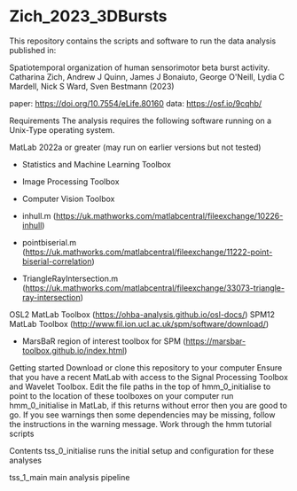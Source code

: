 # Zich_2023_3DBursts

This repository contains the scripts and software to run the data analysis published in:

Spatiotemporal organization of human sensorimotor beta burst activity. Catharina Zich, Andrew J Quinn, James J Bonaiuto, George O'Neill, Lydia C Mardell, Nick S Ward, Sven Bestmann (2023)

paper: https://doi.org/10.7554/eLife.80160
data: https://osf.io/9cqhb/


Requirements
The analysis requires the following software running on a Unix-Type operating system.

MatLab 2022a or greater (may run on earlier versions but not tested)
- Statistics and Machine Learning Toolbox
- Image Processing Toolbox
- Computer Vision Toolbox

- inhull.m (https://uk.mathworks.com/matlabcentral/fileexchange/10226-inhull)
- pointbiserial.m (https://uk.mathworks.com/matlabcentral/fileexchange/11222-point-biserial-correlation)
- TriangleRayIntersection.m (https://uk.mathworks.com/matlabcentral/fileexchange/33073-triangle-ray-intersection)

OSL2 MatLab Toolbox (https://ohba-analysis.github.io/osl-docs/)
SPM12 MatLab Toolbox (http://www.fil.ion.ucl.ac.uk/spm/software/download/)
- MarsBaR region of interest toolbox for SPM (https://marsbar-toolbox.github.io/index.html)

Getting started
Download or clone this repository to your computer
Ensure that you have a recent MatLab with access to the Signal Processing Toolbox and Wavelet Toolbox.
Edit the file paths in the top of hmm_0_initialise to point to the location of these toolboxes on your computer
run hmm_0_initialise in MatLab, if this returns without error then you are good to go. If you see warnings then some dependencies may be missing, follow the instructions in the warning message.
Work through the hmm tutorial scripts

Contents
tss_0_initialise runs the initial setup and configuration for these analyses

tss_1_main main analysis pipeline


